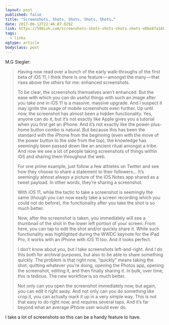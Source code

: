 ```yaml
---
layout: post 
published: false 
title: "Screenshots, Shots, Shots, Shots, Shots…" 
date: 2017-06-12T22:46:07.029Z 
link: https://500ish.com/screenshots-shots-shots-shots-shots-e0be8fa1bb9 
tags:
  - links
ogtype: article 
bodyclass: post 
---
```


M.G Siegler:

> Having now read over a bunch of the early walk-throughs of the first beta of iOS 11, I think there is one feature — amongst the many — that rises above the others for me: enhanced screenshots.
> 
> To be clear, the screenshots themselves aren’t enhanced. But the ease with which you can do useful things with such an image after you take one in iOS 11 is a massive, massive upgrade. And I suspect it may ignite the usage of mobile screenshots even further.
Up until now, the screenshot has almost been a hidden functionality. Yes, anyone can do it, but it’s not exactly like Apple gives you a tutorial when you first get an iPhone. And it’s not exactly like the power-plus-home button combo is natural. But because this has been the standard with the iPhone from the beginning (even with the move of the power button to the side from the top), the knowledge has seemingly been passed down like an ancient ritual amongst a tribe. And now we see a lot of people taking screenshots of things within iOS and sharing them throughout the web.
> 
> For one prime example, just follow a few athletes on Twitter and see how they choose to share a statement to their followers… It’s seemingly almost always a picture of the iOS Notes app shared as a tweet payload. In other words, they’re sharing a screenshot.
> 
> With iOS 11, while the tactic to take a screenshot is seemingly the same (though you can now easily take a screen recording which you could not do before), the functionality after you take the shot is so much better.
> 
> Now, after the screenshot is taken, you immediately will see a thumbnail of the shot in the lower left portion of your screen. From here, you can tap to edit the shot and/or quickly share it. While such functionality was highlighted during the WWDC keynote for the iPad Pro, it works with an iPhone with iOS 11 too. And it looks perfect.
> 
> I don’t know about you, but I take screenshots left-and-right. And I do this both for archival purposes, but also to be able to share something quickly. The problem is that right now, “quickly” means taking the shot, quitting whatever you’re doing, opening the Photos app, opening the screenshot, editing it, and then finally sharing it. In bulk, over time, this is tedious. The new workflow is so much better.
> 
> Not only can you open the screenshot immediately now, but again, you can edit it right away. And not only can you do something like crop it, you can actually mark it up in a very simple way. This is not that easy to do right now, and requires several taps. And it’s far beyond what an average iPhone user would ever do.

I take a lot of screenshots so this can be a handy feature to have.